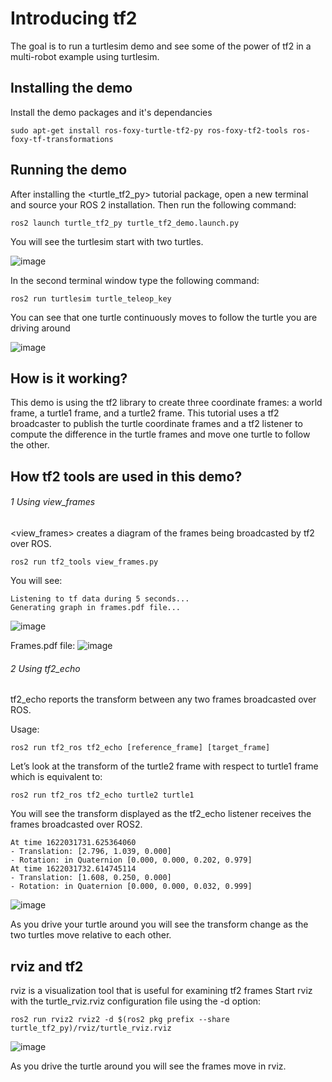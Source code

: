 # Introducing tf2

The goal is to run a turtlesim demo and see some of the power of tf2 in a multi-robot example using turtlesim.

## Installing the demo

Install the demo packages and it's dependancies 

```
sudo apt-get install ros-foxy-turtle-tf2-py ros-foxy-tf2-tools ros-foxy-tf-transformations
```

## Running the demo

After installing the <turtle_tf2_py> tutorial package, open a new terminal and source your ROS 2 installation. Then run the following command:

```
ros2 launch turtle_tf2_py turtle_tf2_demo.launch.py
```

You will see the turtlesim start with two turtles.

![image](https://user-images.githubusercontent.com/90166739/196679697-622725af-2eeb-4bc1-893d-0d7111fd97e3.png)


In the second terminal window type the following command:

```
ros2 run turtlesim turtle_teleop_key
```

You can see that one turtle continuously moves to follow the turtle you are driving around

![image](https://user-images.githubusercontent.com/90166739/196679807-fcb91334-951a-4cf1-8f84-bb7c681e18f2.png)

## How is it working?

This demo is using the tf2 library to create three coordinate frames: a world frame, a turtle1 frame, and a turtle2 frame. This tutorial uses a tf2 broadcaster to publish the turtle coordinate frames and a tf2 listener to compute the difference in the turtle frames and move one turtle to follow the other.

## How tf2 tools are used in this demo?

###### 1 Using view_frames

<view_frames> creates a diagram of the frames being broadcasted by tf2 over ROS.

```
ros2 run tf2_tools view_frames.py
```

You will see:

```
Listening to tf data during 5 seconds...
Generating graph in frames.pdf file...
```

![image](https://user-images.githubusercontent.com/90166739/196683955-833e4b61-c4bc-4c78-b8fe-c5a9e77f2bb6.png)


Frames.pdf file:
![image](https://user-images.githubusercontent.com/90166739/196680687-4a09fdad-cd05-46a1-8161-853c900321d2.png)

###### 2 Using tf2_echo

tf2_echo reports the transform between any two frames broadcasted over ROS.

Usage:

```
ros2 run tf2_ros tf2_echo [reference_frame] [target_frame]
```

Let’s look at the transform of the turtle2 frame with respect to turtle1 frame which is equivalent to:

```
ros2 run tf2_ros tf2_echo turtle2 turtle1
```

You will see the transform displayed as the tf2_echo listener receives the frames broadcasted over ROS2.

```
At time 1622031731.625364060
- Translation: [2.796, 1.039, 0.000]
- Rotation: in Quaternion [0.000, 0.000, 0.202, 0.979]
At time 1622031732.614745114
- Translation: [1.608, 0.250, 0.000]
- Rotation: in Quaternion [0.000, 0.000, 0.032, 0.999]
```
![image](https://user-images.githubusercontent.com/90166739/196685037-281eb218-a0d3-4062-8d1a-ab4c51f2b587.png)

As you drive your turtle around you will see the transform change as the two turtles move relative to each other.


## rviz and tf2

rviz is a visualization tool that is useful for examining tf2 frames
Start rviz with the turtle_rviz.rviz configuration file using the -d option:

```
ros2 run rviz2 rviz2 -d $(ros2 pkg prefix --share turtle_tf2_py)/rviz/turtle_rviz.rviz
```

![image](https://user-images.githubusercontent.com/90166739/196685129-f74b6dac-4628-486f-aa55-17bf56907778.png)

As you drive the turtle around you will see the frames move in rviz.




